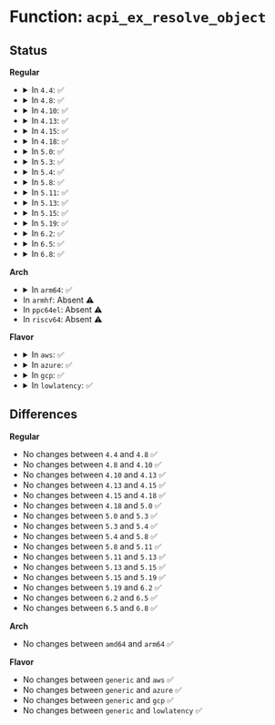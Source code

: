 # Function: <code>acpi_ex_resolve_object</code>

## Status
<b>Regular</b>
<ul>
<li>
<details>
<summary>In <code>4.4</code>: ✅</summary>

```c
acpi_status acpi_ex_resolve_object(union acpi_operand_object **source_desc_ptr, acpi_object_type target_type, struct acpi_walk_state *walk_state);
```

**Collision:** Unique Global

**Inline:** No

**Transformation:** False

**Instances:**

```
In drivers/acpi/acpica/exstoren.c (ffffffff8149996d)
Location: drivers/acpi/acpica/exstoren.c:68
Inline: False
Direct callers:
  - drivers/acpi/acpica/exstore.c:acpi_ex_store_object_to_node
```
**Symbols:**

```
ffffffff8149996d-ffffffff81499a5c: acpi_ex_resolve_object (STB_GLOBAL)
```
</details>
</li>
<li>
<details>
<summary>In <code>4.8</code>: ✅</summary>

```c
acpi_status acpi_ex_resolve_object(union acpi_operand_object **source_desc_ptr, acpi_object_type target_type, struct acpi_walk_state *walk_state);
```

**Collision:** Unique Global

**Inline:** No

**Transformation:** False

**Instances:**

```
In drivers/acpi/acpica/exstoren.c (ffffffff814e86bc)
Location: drivers/acpi/acpica/exstoren.c:68
Inline: False
Direct callers:
  - drivers/acpi/acpica/exstore.c:acpi_ex_store_object_to_node
```
**Symbols:**

```
ffffffff814e86bc-ffffffff814e87ab: acpi_ex_resolve_object (STB_GLOBAL)
```
</details>
</li>
<li>
<details>
<summary>In <code>4.10</code>: ✅</summary>

```c
acpi_status acpi_ex_resolve_object(union acpi_operand_object **source_desc_ptr, acpi_object_type target_type, struct acpi_walk_state *walk_state);
```

**Collision:** Unique Global

**Inline:** No

**Transformation:** False

**Instances:**

```
In drivers/acpi/acpica/exstoren.c (ffffffff8150af10)
Location: drivers/acpi/acpica/exstoren.c:68
Inline: False
Direct callers:
  - drivers/acpi/acpica/exstore.c:acpi_ex_store_object_to_node
```
**Symbols:**

```
ffffffff8150af10-ffffffff8150afff: acpi_ex_resolve_object (STB_GLOBAL)
```
</details>
</li>
<li>
<details>
<summary>In <code>4.13</code>: ✅</summary>

```c
acpi_status acpi_ex_resolve_object(union acpi_operand_object **source_desc_ptr, acpi_object_type target_type, struct acpi_walk_state *walk_state);
```

**Collision:** Unique Global

**Inline:** No

**Transformation:** False

**Instances:**

```
In drivers/acpi/acpica/exstoren.c (ffffffff8151b544)
Location: drivers/acpi/acpica/exstoren.c:68
Inline: False
Direct callers:
  - drivers/acpi/acpica/exstore.c:acpi_ex_store_object_to_node
```
**Symbols:**

```
ffffffff8151b544-ffffffff8151b633: acpi_ex_resolve_object (STB_GLOBAL)
```
</details>
</li>
<li>
<details>
<summary>In <code>4.15</code>: ✅</summary>

```c
acpi_status acpi_ex_resolve_object(union acpi_operand_object **source_desc_ptr, acpi_object_type target_type, struct acpi_walk_state *walk_state);
```

**Collision:** Unique Global

**Inline:** No

**Transformation:** False

**Instances:**

```
In drivers/acpi/acpica/exstoren.c (ffffffff8156adb8)
Location: drivers/acpi/acpica/exstoren.c:68
Inline: False
Direct callers:
  - drivers/acpi/acpica/exstore.c:acpi_ex_store_object_to_node
```
**Symbols:**

```
ffffffff8156adb8-ffffffff8156aeee: acpi_ex_resolve_object (STB_GLOBAL)
```
</details>
</li>
<li>
<details>
<summary>In <code>4.18</code>: ✅</summary>

```c
acpi_status acpi_ex_resolve_object(union acpi_operand_object **source_desc_ptr, acpi_object_type target_type, struct acpi_walk_state *walk_state);
```

**Collision:** Unique Global

**Inline:** No

**Transformation:** False

**Instances:**

```
In drivers/acpi/acpica/exstoren.c (ffffffff815a1a10)
Location: drivers/acpi/acpica/exstoren.c:34
Inline: False
Direct callers:
  - drivers/acpi/acpica/exstore.c:acpi_ex_store_object_to_node
```
**Symbols:**

```
ffffffff815a1a10-ffffffff815a1b46: acpi_ex_resolve_object (STB_GLOBAL)
```
</details>
</li>
<li>
<details>
<summary>In <code>5.0</code>: ✅</summary>

```c
acpi_status acpi_ex_resolve_object(union acpi_operand_object **source_desc_ptr, acpi_object_type target_type, struct acpi_walk_state *walk_state);
```

**Collision:** Unique Global

**Inline:** No

**Transformation:** False

**Instances:**

```
In drivers/acpi/acpica/exstoren.c (ffffffff815ba6d0)
Location: drivers/acpi/acpica/exstoren.c:34
Inline: False
Direct callers:
  - drivers/acpi/acpica/exstore.c:acpi_ex_store_object_to_node
```
**Symbols:**

```
ffffffff815ba6d0-ffffffff815ba806: acpi_ex_resolve_object (STB_GLOBAL)
```
</details>
</li>
<li>
<details>
<summary>In <code>5.3</code>: ✅</summary>

```c
acpi_status acpi_ex_resolve_object(union acpi_operand_object **source_desc_ptr, acpi_object_type target_type, struct acpi_walk_state *walk_state);
```

**Collision:** Unique Global

**Inline:** No

**Transformation:** False

**Instances:**

```
In drivers/acpi/acpica/exstoren.c (ffffffff815ec268)
Location: drivers/acpi/acpica/exstoren.c:34
Inline: False
Direct callers:
  - drivers/acpi/acpica/exstore.c:acpi_ex_store_object_to_node
```
**Symbols:**

```
ffffffff815ec268-ffffffff815ec3b8: acpi_ex_resolve_object (STB_GLOBAL)
```
</details>
</li>
<li>
<details>
<summary>In <code>5.4</code>: ✅</summary>

```c
acpi_status acpi_ex_resolve_object(union acpi_operand_object **source_desc_ptr, acpi_object_type target_type, struct acpi_walk_state *walk_state);
```

**Collision:** Unique Global

**Inline:** No

**Transformation:** False

**Instances:**

```
In drivers/acpi/acpica/exstoren.c (ffffffff8160d5fd)
Location: drivers/acpi/acpica/exstoren.c:34
Inline: False
Direct callers:
  - drivers/acpi/acpica/exstore.c:acpi_ex_store_object_to_node
```
**Symbols:**

```
ffffffff8160d5fd-ffffffff8160d74d: acpi_ex_resolve_object (STB_GLOBAL)
```
</details>
</li>
<li>
<details>
<summary>In <code>5.8</code>: ✅</summary>

```c
acpi_status acpi_ex_resolve_object(union acpi_operand_object **source_desc_ptr, acpi_object_type target_type, struct acpi_walk_state *walk_state);
```

**Collision:** Unique Global

**Inline:** No

**Transformation:** False

**Instances:**

```
In drivers/acpi/acpica/exstoren.c (ffffffff816b995b)
Location: drivers/acpi/acpica/exstoren.c:34
Inline: False
Direct callers:
  - drivers/acpi/acpica/exstore.c:acpi_ex_store_object_to_node
```
**Symbols:**

```
ffffffff816b995b-ffffffff816b9aab: acpi_ex_resolve_object (STB_GLOBAL)
```
</details>
</li>
<li>
<details>
<summary>In <code>5.11</code>: ✅</summary>

```c
acpi_status acpi_ex_resolve_object(union acpi_operand_object **source_desc_ptr, acpi_object_type target_type, struct acpi_walk_state *walk_state);
```

**Collision:** Unique Global

**Inline:** No

**Transformation:** False

**Instances:**

```
In drivers/acpi/acpica/exstoren.c (ffffffff816d7364)
Location: drivers/acpi/acpica/exstoren.c:34
Inline: False
Direct callers:
  - drivers/acpi/acpica/exstore.c:acpi_ex_store_object_to_node
```
**Symbols:**

```
ffffffff816d7364-ffffffff816d74b4: acpi_ex_resolve_object (STB_GLOBAL)
```
</details>
</li>
<li>
<details>
<summary>In <code>5.13</code>: ✅</summary>

```c
acpi_status acpi_ex_resolve_object(union acpi_operand_object **source_desc_ptr, acpi_object_type target_type, struct acpi_walk_state *walk_state);
```

**Collision:** Unique Global

**Inline:** No

**Transformation:** False

**Instances:**

```
In drivers/acpi/acpica/exstoren.c (ffffffff816b92f9)
Location: drivers/acpi/acpica/exstoren.c:34
Inline: False
Direct callers:
  - drivers/acpi/acpica/exstore.c:acpi_ex_store_object_to_node
```
**Symbols:**

```
ffffffff816b92f9-ffffffff816b9449: acpi_ex_resolve_object (STB_GLOBAL)
```
</details>
</li>
<li>
<details>
<summary>In <code>5.15</code>: ✅</summary>

```c
acpi_status acpi_ex_resolve_object(union acpi_operand_object **source_desc_ptr, acpi_object_type target_type, struct acpi_walk_state *walk_state);
```

**Collision:** Unique Global

**Inline:** No

**Transformation:** False

**Instances:**

```
In drivers/acpi/acpica/exstoren.c (ffffffff81730349)
Location: drivers/acpi/acpica/exstoren.c:34
Inline: False
Direct callers:
  - drivers/acpi/acpica/exstore.c:acpi_ex_store_object_to_node
```
**Symbols:**

```
ffffffff81730349-ffffffff81730499: acpi_ex_resolve_object (STB_GLOBAL)
```
</details>
</li>
<li>
<details>
<summary>In <code>5.19</code>: ✅</summary>

```c
acpi_status acpi_ex_resolve_object(union acpi_operand_object **source_desc_ptr, acpi_object_type target_type, struct acpi_walk_state *walk_state);
```

**Collision:** Unique Global

**Inline:** No

**Transformation:** False

**Instances:**

```
In drivers/acpi/acpica/exstoren.c (ffffffff81860e52)
Location: drivers/acpi/acpica/exstoren.c:34
Inline: False
Direct callers:
  - drivers/acpi/acpica/exstore.c:acpi_ex_store_object_to_node
  - drivers/acpi/acpica/exstore.c:acpi_ex_store_object_to_node
```
**Symbols:**

```
ffffffff81860e52-ffffffff81860f9e: acpi_ex_resolve_object (STB_GLOBAL)
```
</details>
</li>
<li>
<details>
<summary>In <code>6.2</code>: ✅</summary>

```c
acpi_status acpi_ex_resolve_object(union acpi_operand_object **source_desc_ptr, acpi_object_type target_type, struct acpi_walk_state *walk_state);
```

**Collision:** Unique Global

**Inline:** No

**Transformation:** False

**Instances:**

```
In drivers/acpi/acpica/exstoren.c (ffffffff8199de60)
Location: drivers/acpi/acpica/exstoren.c:34
Inline: False
Direct callers:
  - drivers/acpi/acpica/exstore.c:acpi_ex_store_object_to_node
  - drivers/acpi/acpica/exstore.c:acpi_ex_store_object_to_node
  - drivers/acpi/acpica/exstore.c:acpi_ex_store_object_to_node
```
**Symbols:**

```
ffffffff8199de60-ffffffff8199dfaf: acpi_ex_resolve_object (STB_GLOBAL)
```
</details>
</li>
<li>
<details>
<summary>In <code>6.5</code>: ✅</summary>

```c
acpi_status acpi_ex_resolve_object(union acpi_operand_object **source_desc_ptr, acpi_object_type target_type, struct acpi_walk_state *walk_state);
```

**Collision:** Unique Global

**Inline:** No

**Transformation:** False

**Instances:**

```
In drivers/acpi/acpica/exstoren.c (ffffffff819e4b70)
Location: drivers/acpi/acpica/exstoren.c:34
Inline: False
Direct callers:
  - drivers/acpi/acpica/exstore.c:acpi_ex_store_object_to_node
  - drivers/acpi/acpica/exstore.c:acpi_ex_store_object_to_node
  - drivers/acpi/acpica/exstore.c:acpi_ex_store_object_to_node
```
**Symbols:**

```
ffffffff819e4b70-ffffffff819e4cc8: acpi_ex_resolve_object (STB_GLOBAL)
```
</details>
</li>
<li>
<details>
<summary>In <code>6.8</code>: ✅</summary>

```c
acpi_status acpi_ex_resolve_object(union acpi_operand_object **source_desc_ptr, acpi_object_type target_type, struct acpi_walk_state *walk_state);
```

**Collision:** Unique Global

**Inline:** No

**Transformation:** False

**Instances:**

```
In drivers/acpi/acpica/exstoren.c (ffffffff81a2f8c0)
Location: drivers/acpi/acpica/exstoren.c:34
Inline: False
Direct callers:
  - drivers/acpi/acpica/exstore.c:acpi_ex_store_object_to_node
  - drivers/acpi/acpica/exstore.c:acpi_ex_store_object_to_node
  - drivers/acpi/acpica/exstore.c:acpi_ex_store_object_to_node
```
**Symbols:**

```
ffffffff81a2f8c0-ffffffff81a2fa18: acpi_ex_resolve_object (STB_GLOBAL)
```
</details>
</li>
</ul>
<b>Arch</b>
<ul>
<li>
<details>
<summary>In <code>arm64</code>: ✅</summary>

```c
acpi_status acpi_ex_resolve_object(union acpi_operand_object **source_desc_ptr, acpi_object_type target_type, struct acpi_walk_state *walk_state);
```

**Collision:** Unique Global

**Inline:** No

**Transformation:** False

**Instances:**

```
In drivers/acpi/acpica/exstoren.c (ffff800010789d1c)
Location: drivers/acpi/acpica/exstoren.c:34
Inline: False
Direct callers:
  - drivers/acpi/acpica/exstore.c:acpi_ex_store_object_to_node
```
**Symbols:**

```
ffff800010789d1c-ffff800010789e3c: acpi_ex_resolve_object (STB_GLOBAL)
```
</details>
</li>
<li>
In <code>armhf</code>: Absent ⚠️
</li>
<li>
In <code>ppc64el</code>: Absent ⚠️
</li>
<li>
In <code>riscv64</code>: Absent ⚠️
</li>
</ul>
<b>Flavor</b>
<ul>
<li>
<details>
<summary>In <code>aws</code>: ✅</summary>

```c
acpi_status acpi_ex_resolve_object(union acpi_operand_object **source_desc_ptr, acpi_object_type target_type, struct acpi_walk_state *walk_state);
```

**Collision:** Unique Global

**Inline:** No

**Transformation:** False

**Instances:**

```
In drivers/acpi/acpica/exstoren.c (ffffffff815ef871)
Location: drivers/acpi/acpica/exstoren.c:34
Inline: False
Direct callers:
  - drivers/acpi/acpica/exstore.c:acpi_ex_store_object_to_node
```
**Symbols:**

```
ffffffff815ef871-ffffffff815ef968: acpi_ex_resolve_object (STB_GLOBAL)
```
</details>
</li>
<li>
<details>
<summary>In <code>azure</code>: ✅</summary>

```c
acpi_status acpi_ex_resolve_object(union acpi_operand_object **source_desc_ptr, acpi_object_type target_type, struct acpi_walk_state *walk_state);
```

**Collision:** Unique Global

**Inline:** No

**Transformation:** False

**Instances:**

```
In drivers/acpi/acpica/exstoren.c (ffffffff815dae69)
Location: drivers/acpi/acpica/exstoren.c:34
Inline: False
Direct callers:
  - drivers/acpi/acpica/exstore.c:acpi_ex_store_object_to_node
```
**Symbols:**

```
ffffffff815dae69-ffffffff815daf60: acpi_ex_resolve_object (STB_GLOBAL)
```
</details>
</li>
<li>
<details>
<summary>In <code>gcp</code>: ✅</summary>

```c
acpi_status acpi_ex_resolve_object(union acpi_operand_object **source_desc_ptr, acpi_object_type target_type, struct acpi_walk_state *walk_state);
```

**Collision:** Unique Global

**Inline:** No

**Transformation:** False

**Instances:**

```
In drivers/acpi/acpica/exstoren.c (ffffffff816018dd)
Location: drivers/acpi/acpica/exstoren.c:34
Inline: False
Direct callers:
  - drivers/acpi/acpica/exstore.c:acpi_ex_store_object_to_node
```
**Symbols:**

```
ffffffff816018dd-ffffffff81601a2d: acpi_ex_resolve_object (STB_GLOBAL)
```
</details>
</li>
<li>
<details>
<summary>In <code>lowlatency</code>: ✅</summary>

```c
acpi_status acpi_ex_resolve_object(union acpi_operand_object **source_desc_ptr, acpi_object_type target_type, struct acpi_walk_state *walk_state);
```

**Collision:** Unique Global

**Inline:** No

**Transformation:** False

**Instances:**

```
In drivers/acpi/acpica/exstoren.c (ffffffff8161b78d)
Location: drivers/acpi/acpica/exstoren.c:34
Inline: False
Direct callers:
  - drivers/acpi/acpica/exstore.c:acpi_ex_store_object_to_node
```
**Symbols:**

```
ffffffff8161b78d-ffffffff8161b8dd: acpi_ex_resolve_object (STB_GLOBAL)
```
</details>
</li>
</ul>

## Differences
<b>Regular</b>
<ul>
<li>
No changes between <code>4.4</code> and <code>4.8</code> ✅
</li>
<li>
No changes between <code>4.8</code> and <code>4.10</code> ✅
</li>
<li>
No changes between <code>4.10</code> and <code>4.13</code> ✅
</li>
<li>
No changes between <code>4.13</code> and <code>4.15</code> ✅
</li>
<li>
No changes between <code>4.15</code> and <code>4.18</code> ✅
</li>
<li>
No changes between <code>4.18</code> and <code>5.0</code> ✅
</li>
<li>
No changes between <code>5.0</code> and <code>5.3</code> ✅
</li>
<li>
No changes between <code>5.3</code> and <code>5.4</code> ✅
</li>
<li>
No changes between <code>5.4</code> and <code>5.8</code> ✅
</li>
<li>
No changes between <code>5.8</code> and <code>5.11</code> ✅
</li>
<li>
No changes between <code>5.11</code> and <code>5.13</code> ✅
</li>
<li>
No changes between <code>5.13</code> and <code>5.15</code> ✅
</li>
<li>
No changes between <code>5.15</code> and <code>5.19</code> ✅
</li>
<li>
No changes between <code>5.19</code> and <code>6.2</code> ✅
</li>
<li>
No changes between <code>6.2</code> and <code>6.5</code> ✅
</li>
<li>
No changes between <code>6.5</code> and <code>6.8</code> ✅
</li>
</ul>
<b>Arch</b>
<ul>
<li>
No changes between <code>amd64</code> and <code>arm64</code> ✅
</li>
</ul>
<b>Flavor</b>
<ul>
<li>
No changes between <code>generic</code> and <code>aws</code> ✅
</li>
<li>
No changes between <code>generic</code> and <code>azure</code> ✅
</li>
<li>
No changes between <code>generic</code> and <code>gcp</code> ✅
</li>
<li>
No changes between <code>generic</code> and <code>lowlatency</code> ✅
</li>
</ul>

